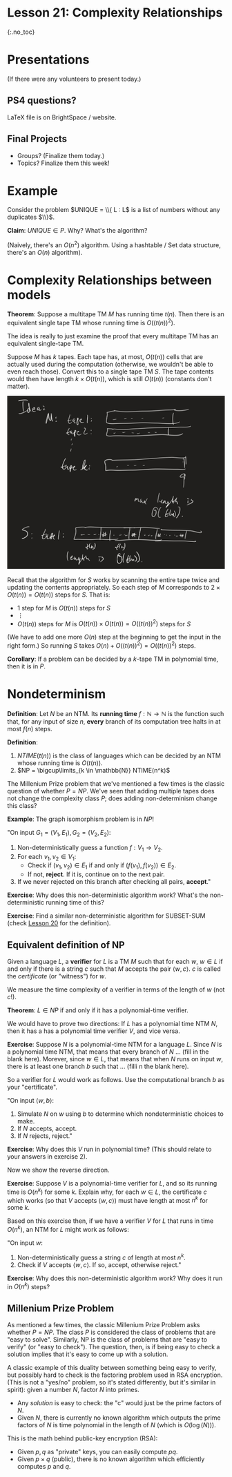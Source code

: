 # Lesson 21: Complexity Relationships
{:.no_toc}

# Presentations

(If there were any volunteers to present today.)

## PS4 questions?

LaTeX file is on BrightSpace / website.

## Final Projects

* Groups? (Finalize them today.)
* Topics? Finalize them this week!

# Example

Consider the problem $UNIQUE = \\{ L : L$ is a list of numbers without any duplicates $\\}$.

**Claim**: $UNIQUE \in P$. Why? What's the algorithm?

(Naively, there's an $O(n^2)$ algorithm. Using a hashtable / Set data structure, there's an $O(n)$ algorithm).

# Complexity Relationships between models

**Theorem**: Suppose a multitape TM $M$ has running time $t(n)$. Then there is an equivalent single tape TM whose running time is $O((t(n))^2)$.

The idea is really to just examine the proof that every multitape TM has an equivalent single-tape TM.

Suppose $M$ has $k$ tapes. Each tape has, at most, $O(t(n))$ cells that are actually used during the computation (otherwise, we wouldn't be able to even reach those). Convert this to a single tape TM $S$. The tape contents would then have length $k \times O(t(n))$, which is still $O(t(n))$ (constants don't matter).

<img src="images/k-tape-complexity.jpeg" class="noreverse" />

Recall that the algorithm for $S$ works by scanning the entire tape twice and updating the contents appropriately. So each step of $M$ corresponds to $2 \times O(t(n)) = O(t(n))$ steps for $S$.  That is:

* 1 step for $M$ is $O(t(n))$ steps for $S$
* $\vdots$
* $O(t(n))$ steps for $M$ is $O(t(n)) \times O(t(n)) = O((t(n))^2)$ steps for $S$

(We have to add one more $O(n)$ step at the beginning to get the input in the right form.) So running $S$ takes $O(n) + O((t(n))^2) = O((t(n))^2)$ steps.

**Corollary**: If a problem can be decided by a $k$-tape TM in polynomial time, then it is in $P$.

# Nondeterminism

**Definition**: Let $N$ be an NTM. Its **running time** $f: \mathbb{N} \to \mathbb{N}$ is the function such that, for any input of size $n$, **every** branch of its computation tree halts in at most $f(n)$ steps.

**Definition**:

1. $NTIME(t(n))$ is the class of languages which can be decided by an NTM whose running time is $O(t(n))$.
2. $NP = \bigcup\limits_{k \in \mathbb{N}} NTIME(n^k)$

The Millenium Prize problem that we've mentioned a few times is the classic question of whether $P = NP$. We've seen that adding multiple tapes does not change the complexity class $P$; does adding non-determinism change this class?

**Example**: The graph isomorphism problem is in $NP$!

"On input $G_1 = (V_1, E_1), G_2 = (V_2, E_2)$:
1. Non-deterministically guess a function $f: V_1 \to V_2$.
2. For each $v_1, v_2 \in V_1$:
   * Check if $(v_1, v_2) \in E_1$ if and only if $(f(v_1), f(v_2)) \in E_2$.
   * If not, **reject**. If it is, continue on to the next pair.
3. If we never rejected on this branch after checking all pairs, **accept**."

**Exercise**: Why does this non-deterministic algorithm work? What's the non-deterministic running time of this?

**Exercise**: Find a similar non-deterministic algorithm for SUBSET-SUM (check [Lesson 20](lesson20.html) for the definition).

## Equivalent definition of NP

Given a language $L$, a **verifier** for $L$ is a TM $M$ such that for each $w$, $w \in L$ if and only if there is a string $c$ such that $M$ accepts the pair $\langle w, c \rangle$. $c$ is called the *certificate* (or "witness") for $w$.

We measure the time complexity of a verifier in terms of the length of $w$ (not $c$!).

**Theorem**: $L \in NP$ if and only if it has a polynomial-time verifier.

We would have to prove two directions: If $L$ has a polynomial time NTM $N$, then it has a has a polynomial time verifier $V$, and vice versa.

**Exercise**: Suppose $N$ is a polynomial-time NTM for a language $L$. Since $N$ is a polynomial time NTM, that means that every branch of $N$ ... (fill in the blank here). Morever, since $w \in L$, that means that when $N$ runs on input $w$, there is at least one branch $b$ such that ... (filli n the blank here).

So a verifier for $L$ would work as follows. Use the computational branch $b$ as your "certificate".

"On input $\langle w, b \rangle$:  
1. Simulate $N$ on $w$ using $b$ to determine which nondeterministic choices to make.
2. If $N$ accepts, accept.
3. If $N$ rejects, reject."

**Exercise**: Why does this $V$ run in polynomial time? (This should relate to your answers in exercise 2).

Now we show the reverse direction.

**Exercise**: Suppose $V$ is a polynomial-time verifier for $L$, and so its running time is $O(n^k)$ for some $k$. Explain why, for each $w \in L$, the certificate $c$ which works (so that $V$ accepts $\langle w, c \rangle$) must have length at most $n^k$ for some $k$.

Based on this exercise then, if we have a verifier $V$ for $L$ that runs in time $O(n^k)$, an NTM for $L$ might work as follows:

"On input $w$:  
1. Non-deterministically guess a string $c$ of length at most $n^k$.
2. Check if $V$ accepts $\langle w, c \rangle$. If so, accept, otherwise reject."

**Exercise**: Why does this non-deterministic algorithm work? Why does it run in $O(n^k)$ steps?

## Millenium Prize Problem

As mentioned a few times, the classic Millenium Prize Problem asks whether $P = NP$. The class $P$ is considered the class of problems that are "easy to solve". Similarly, NP is the class of problems that are "easy to verify" (or "easy to check"). The question, then, is if being easy to check a solution implies that it's easy to come up with a solution.

A classic example of this duality between something being easy to verify, but possibly hard to check is the factoring problem used in RSA encryption. (This is not a "yes/no" problem, so it's stated differently, but it's similar in spirit): given a number $N$, factor $N$ into primes.

* Any *solution* is easy to check: the "c" would just be the prime factors of $N$.
* Given $N$, there is currently no known algorithm which outputs the prime factors of $N$ is time polynomial in the length of $N$ (which is $O(\log(N))$).

This is the math behind public-key encryption (RSA):

* Given $p, q$ as "private" keys, you can easily compute $pq$.
* Given $p \times q$ (public), there is no known algorithm which efficiently computes $p$ and $q$.